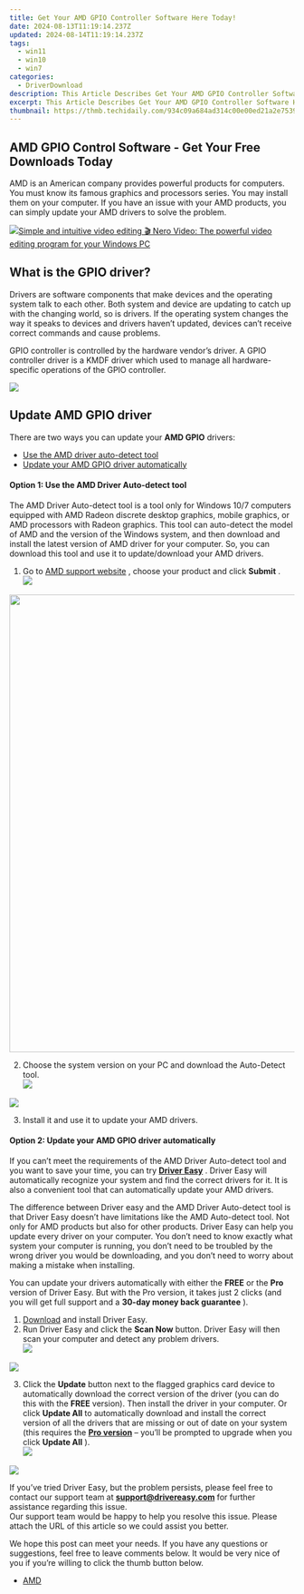 ```yaml
---
title: Get Your AMD GPIO Controller Software Here Today!
date: 2024-08-13T11:19:14.237Z
updated: 2024-08-14T11:19:14.237Z
tags:
  - win11
  - win10
  - win7
categories:
  - DriverDownload
description: This Article Describes Get Your AMD GPIO Controller Software Here Today!
excerpt: This Article Describes Get Your AMD GPIO Controller Software Here Today!
thumbnail: https://thmb.techidaily.com/934c09a684ad314c00e00ed21a2e7539ae4858551b2266da80c837988bee503d.jpg
---
```


## AMD GPIO Control Software - Get Your Free Downloads Today

AMD is an American company provides powerful products for computers. You must know its famous graphics and processors series. You may install them on your computer. If you have an issue with your AMD products, you can simply update your AMD drivers to solve the problem.

<!-- affiliate ads begin -->
<a href="https://store.nero.com/order/checkout.php?PRODS=42296685&QTY=1&AFFILIATE=108875&CART=1"><img src="http://cdnwww.nero.com/nero-com-wAssets/img/banners/2022/video-pp/ScreenshotSlider/Nero-Video-Advanced-editing.JPG" border="0">Simple and intuitive video editing
🎬 Nero Video:
The powerful video editing program for your Windows PC</a>
<!-- affiliate ads end -->
## What is the GPIO driver?

 Drivers are software components that make devices and the operating system talk to each other. Both system and device are updating to catch up with the changing world, so is drivers. If the operating system changes the way it speaks to devices and drivers haven’t updated, devices can’t receive correct commands and cause problems.

 GPIO controller is controlled by the hardware vendor’s driver. A GPIO controller driver is a KMDF driver which used to manage all hardware-specific operations of the GPIO controller.

<!-- affiliate ads begin -->
<a href="https://estore.macxdvd.com/order/checkout.php?PRODS=4526659&QTY=1&AFFILIATE=108875&CART=1"><img src="https://www.macxdvd.com/affiliate/new-banner/vcp-500x500.jpg" border="0"></a>
<!-- affiliate ads end -->
## Update AMD GPIO driver

 There are two ways you can update your **AMD GPIO** drivers:

* [Use the AMD driver auto-detect tool](https://tools.techidaily.com/drivereasy/download/)
* [Update your AMD GPIO driver automatically](https://tools.techidaily.com/drivereasy/download/)

#### Option 1: Use the AMD Driver Auto-detect tool

 The AMD Driver Auto-detect tool is a tool only for Windows 10/7 computers equipped with AMD Radeon discrete desktop graphics, mobile graphics, or AMD processors with Radeon graphics. This tool can auto-detect the model of AMD and the version of the Windows system, and then download and install the latest version of AMD driver for your computer. So, you can download this tool and use it to update/download your AMD drivers.

1. Go to [AMD support website](https://www.amd.com/en/support) , choose your product and click **Submit** .  
![](https://images.drivereasy.com/wp-content/uploads/2019/07/auto.jpg)
<!-- affiliate ads begin -->
<a href="https://atezr.pxf.io/c/5597632/2018605/18496" target="_top" id="2018605"><img src="//a.impactradius-go.com/display-ad/18496-2018605" border="0" alt="" width="798" height="807"/></a><img height="0" width="0" src="https://imp.pxf.io/i/5597632/2018605/18496" style="position:absolute;visibility:hidden;" border="0" />
<!-- affiliate ads end -->
2. Choose the system version on your PC and download the Auto-Detect tool.  
![](https://images.drivereasy.com/wp-content/uploads/2019/07/auto1.jpg)
<!-- affiliate ads begin -->
<a href="https://secure.2checkout.com/order/checkout.php?PRODS=4620778&QTY=1&AFFILIATE=108875&CART=1"><img src="https://secure.avangate.com/images/merchant/07dd4d5a72f5740ef0f035f201951476/728__90banner.jpg" border="0"></a>
<!-- affiliate ads end -->
3. Install it and use it to update your AMD drivers.

#### Option 2: Update your AMD GPIO driver automatically

 If you can’t meet the requirements of the AMD Driver Auto-detect tool and you want to save your time, you can try **[Driver Easy](https://tools.techidaily.com/drivereasy/download/)**  . Driver Easy will automatically recognize your system and find the correct drivers for it. It is also a convenient tool that can automatically update your AMD drivers.

 The difference between Driver easy and the AMD Driver Auto-detect tool is that Driver Easy doesn’t have limitations like the AMD Auto-detect tool. Not only for AMD products but also for other products. Driver Easy can help you update every driver on your computer. You don’t need to know exactly what system your computer is running, you don’t need to be troubled by the wrong driver you would be downloading, and you don’t need to worry about making a mistake when installing.

 You can update your drivers automatically with either the **FREE** or the **Pro** version of Driver Easy. But with the Pro version, it takes just 2 clicks (and you will get full support and a **30-day money back guarantee** ).

1. [Download](https://tools.techidaily.com/drivereasy/download/) and install Driver Easy.
2. Run Driver Easy and click the **Scan Now** button. Driver Easy will then scan your computer and detect any problem drivers.  
![](https://images.drivereasy.com/wp-content/uploads/2019/10/12.jpg)
<!-- affiliate ads begin -->
<a href="https://secure.2checkout.com/order/checkout.php?PRODS=4615471&QTY=1&AFFILIATE=108875&CART=1"><img src="https://images.wondershare.com/affiliate-image/affiliate_banners_en/max_782x90.png" border="0"></a>
<!-- affiliate ads end -->
3. Click the **Update** button next to the flagged graphics card device to automatically download the correct version of the driver (you can do this with the **FREE** version). Then install the driver in your computer. Or click **Update All** to automatically download and install the correct version of all the drivers that are missing or out of date on your system (this requires the **[Pro version](https://tools.techidaily.com/drivereasy/download/)**  – you’ll be prompted to upgrade when you click **Update All** ).  
![](https://images.drivereasy.com/wp-content/uploads/2019/10/gpio.jpg)
<!-- affiliate ads begin -->
<a href="https://secure.2checkout.com/order/checkout.php?PRODS=32667153&QTY=1&AFFILIATE=108875&CART=1"><img src="https://www.coolmuster.com/uploads/image/20201228/feature02.png" border="0"></a>
<!-- affiliate ads end -->

 If you’ve tried Driver Easy, but the problem persists, please feel free to contact our support team at **<support@drivereasy.com>** for further assistance regarding this issue.  
 Our support team would be happy to help you resolve this issue. Please attach the URL of this article so we could assist you better.

 We hope this post can meet your needs. If you have any questions or suggestions, feel free to leave comments below. It would be very nice of you if you’re willing to click the thumb button below.

* [AMD](https://tools.techidaily.com/drivereasy/download/)

<ins class="adsbygoogle"
     style="display:block"
     data-ad-format="autorelaxed"
     data-ad-client="ca-pub-7571918770474297"
     data-ad-slot="1223367746"></ins>



<ins class="adsbygoogle"
     style="display:block"
     data-ad-client="ca-pub-7571918770474297"
     data-ad-slot="8358498916"
     data-ad-format="auto"
     data-full-width-responsive="true"></ins>


